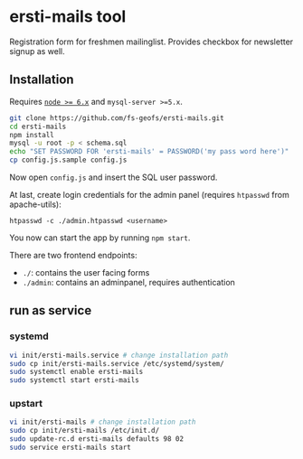 # ersti-mails tool
Registration form for freshmen mailinglist.
Provides checkbox for newsletter signup as well.

## Installation
Requires [`node >= 6.x`](https://nodejs.org/en/download/package-manager/) and `mysql-server >=5.x`.

```bash
git clone https://github.com/fs-geofs/ersti-mails.git
cd ersti-mails
npm install
mysql -u root -p < schema.sql
echo "SET PASSWORD FOR 'ersti-mails' = PASSWORD('my pass word here')" | mysql -u root -p
cp config.js.sample config.js
```

Now open `config.js` and insert the SQL user password.

At last, create login credentials for the admin panel (requires `htpasswd` from apache-utils):
```
htpasswd -c ./admin.htpasswd <username>
```

You now can start the app by running `npm start`.

There are two frontend endpoints:
- `./`:      contains the user facing forms
- `./admin`: contains an adminpanel, requires authentication

## run as service
### systemd
```bash
vi init/ersti-mails.service # change installation path
sudo cp init/ersti-mails.service /etc/systemd/system/
sudo systemctl enable ersti-mails
sudo systemctl start ersti-mails
```

### upstart
```bash
vi init/ersti-mails # change installation path
sudo cp init/ersti-mails /etc/init.d/
sudo update-rc.d ersti-mails defaults 98 02
sudo service ersti-mails start
```
